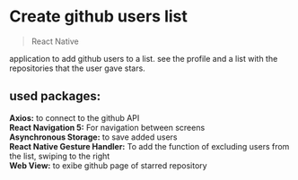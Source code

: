 # Create github users list
> React Native 

application to add github users to a list.
see the profile and a list with the repositories that the user gave stars.

## used packages:
**Axios:** to connect to the github API</br>
**React Navigation 5:** For navigation between screens</br>
**Asynchronous Storage:** to save added users</br>
**React Native Gesture Handler:** To add the function of excluding users from the list, swiping to the right</br>
**Web View:** to exibe github page of starred repository </br>
